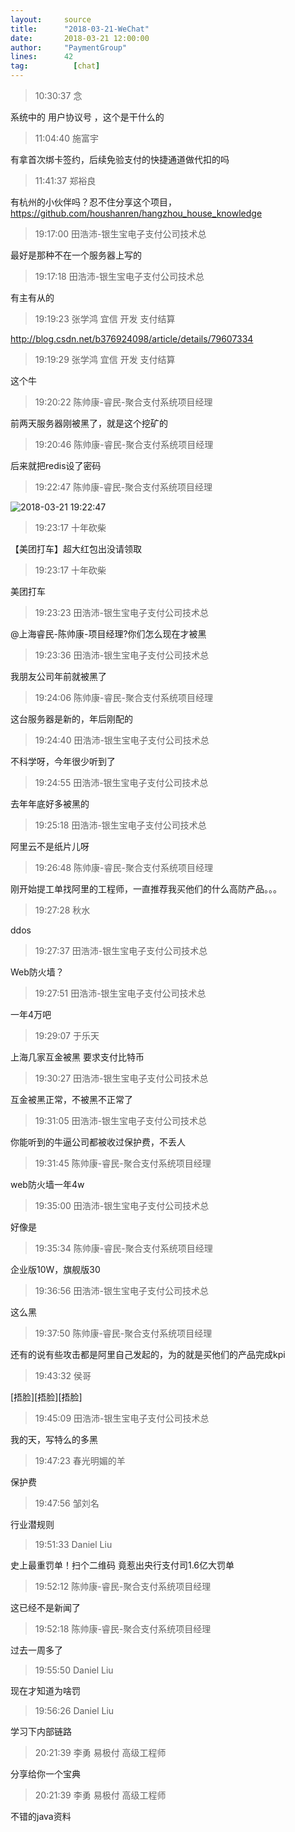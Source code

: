 ```yaml
---
layout:     source 
title:      "2018-03-21-WeChat"
date:       2018-03-21 12:00:00
author:     "PaymentGroup"
lines:      42 
tag:		  [chat]
---
```

> 10:30:37  念  
   
系统中的 用户协议号 ，这个是干什么的  
   
> 11:04:40  施富宇  
   
有拿首次绑卡签约，后续免验支付的快捷通道做代扣的吗  
   
> 11:41:37  郑裕良  
   
有杭州的小伙伴吗？忍不住分享这个项目，https://github.com/houshanren/hangzhou_house_knowledge  
   
> 19:17:00  田浩沛-银生宝电子支付公司技术总  
   
最好是那种不在一个服务器上写的  
   
> 19:17:18  田浩沛-银生宝电子支付公司技术总  
   
有主有从的  
   
> 19:19:23  张学鸿 宜信 开发 支付结算   
   
http://blog.csdn.net/b376924098/article/details/79607334  
   
> 19:19:29  张学鸿 宜信 开发 支付结算   
   
这个牛  
   
> 19:20:22  陈帅康-睿民-聚合支付系统项目经理  
   
前两天服务器刚被黑了，就是这个挖矿的  
   
> 19:20:46  陈帅康-睿民-聚合支付系统项目经理  
   
后来就把redis设了密码  
   
> 19:22:47  陈帅康-睿民-聚合支付系统项目经理  
   
![2018-03-21 19:22:47](http://static.cocolian.org/img/20180321_192247.png) 
   
> 19:23:17  十年砍柴  
   
【美团打车】超大红包出没请领取  
   
> 19:23:17  十年砍柴  
   
美团打车  
   
> 19:23:23  田浩沛-银生宝电子支付公司技术总  
   
@上海睿民-陈帅康-项目经理?你们怎么现在才被黑  
   
> 19:23:36  田浩沛-银生宝电子支付公司技术总  
   
我朋友公司年前就被黑了  
   
> 19:24:06  陈帅康-睿民-聚合支付系统项目经理  
   
这台服务器是新的，年后刚配的  
   
> 19:24:40  田浩沛-银生宝电子支付公司技术总  
   
不科学呀，今年很少听到了  
   
> 19:24:55  田浩沛-银生宝电子支付公司技术总  
   
去年年底好多被黑的  
   
> 19:25:18  田浩沛-银生宝电子支付公司技术总  
   
阿里云不是纸片儿呀  
   
> 19:26:48  陈帅康-睿民-聚合支付系统项目经理  
   
刚开始提工单找阿里的工程师，一直推荐我买他们的什么高防产品。。。  
   
> 19:27:28  秋水  
   
ddos  
   
> 19:27:37  田浩沛-银生宝电子支付公司技术总  
   
Web防火墙？  
   
> 19:27:51  田浩沛-银生宝电子支付公司技术总  
   
一年4万吧  
   
> 19:29:07  于乐天  
   
上海几家互金被黑 要求支付比特币  
   
> 19:30:27  田浩沛-银生宝电子支付公司技术总  
   
互金被黑正常，不被黑不正常了  
   
> 19:31:05  田浩沛-银生宝电子支付公司技术总  
   
你能听到的牛逼公司都被收过保护费，不丢人  
   
> 19:31:45  陈帅康-睿民-聚合支付系统项目经理  
   
web防火墙一年4w  
   
> 19:35:00  田浩沛-银生宝电子支付公司技术总  
   
好像是  
   
> 19:35:34  陈帅康-睿民-聚合支付系统项目经理  
   
企业版10W，旗舰版30  
   
> 19:36:56  田浩沛-银生宝电子支付公司技术总  
   
这么黑  
   
> 19:37:50  陈帅康-睿民-聚合支付系统项目经理  
   
还有的说有些攻击都是阿里自己发起的，为的就是买他们的产品完成kpi  
   
> 19:43:32  侯哥  
   
[捂脸][捂脸][捂脸]  
   
> 19:45:09  田浩沛-银生宝电子支付公司技术总  
   
我的天，写特么的多黑  
   
> 19:47:23  春光明媚的羊  
   
保护费  
   
> 19:47:56  邹刘名  
   
行业潜规则  
   
> 19:51:33  Daniel Liu  
   
史上最重罚单！扫个二维码 竟惹出央行支付司1.6亿大罚单  
   
> 19:52:12  陈帅康-睿民-聚合支付系统项目经理  
   
这已经不是新闻了  
   
> 19:52:18  陈帅康-睿民-聚合支付系统项目经理  
   
过去一周多了  
   
> 19:55:50  Daniel Liu  
   
现在才知道为啥罚  
   
> 19:56:26  Daniel Liu  
   
学习下内部链路  
   
> 20:21:39  李勇 易极付 高级工程师  
   
分享给你一个宝典  
   
> 20:21:39  李勇 易极付 高级工程师  
   
不错的java资料  
   
